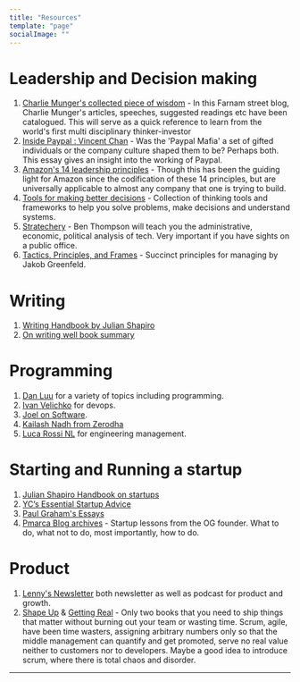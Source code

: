 ```yaml
---
title: "Resources"
template: "page"
socialImage: ""
---
```


# Leadership and Decision making

1. [Charlie Munger's collected piece of wisdom](https://fs.blog/intellectual-giants/charlie-munger/) - In this Farnam street blog, Charlie Munger's articles, speeches, suggested readings etc have been catalogued. This will serve as a quick reference to learn from the world's first multi disciplinary thinker-investor
2. [Inside Paypal : Vincent Chan](http://www.paulgraham.com/paypal.html) - Was the 'Paypal Mafia' a set of gifted individuals or the company culture shaped them to be? Perhaps both. This essay gives an insight into the working of Paypal.
3. [Amazon's 14 leadership principles](https://www.amazon.jobs/content/en/our-workplace/leadership-principles) - Though this has been the guiding light for Amazon since the codification of these 14 principles, but are universally applicable to almost any company that one is trying to build.
4. [Tools for making better decisions](https://untools.co/) - Collection of thinking tools and frameworks to help you solve problems, make decisions and understand systems.
5. [Stratechery](https://stratechery.com/) - Ben Thompson will teach you the administrative, economic, political analysis of tech. Very important if you have sights on a public office.
6. [Tactics, Principles, and Frames](https://jakobgreenfeld.com/tactics-principles-frames?utm_source=substack&utm_medium=email) - Succinct principles for managing by Jakob Greenfeld.

# Writing 

1. [Writing Handbook by Julian Shapiro](https://www.julian.com/guide/write/intro)
2. [On writing well book summary](https://www.grahammann.net/book-notes/on-writing-well-william-zinsser)

# Programming

1. [Dan Luu](https://danluu.com/) for a variety of topics including programming.
2. [Ivan Velichko](https://iximiuz.com/en/) for devops.
3. [Joel on Software](https://www.joelonsoftware.com/).
4. [Kailash Nadh from Zerodha](nadh.in)
5. [Luca Rossi NL](https://refactoring.fm/) for engineering management.

# Starting and Running a startup

1. [Julian Shapiro Handbook on startups](https://www.julian.com/guide/startup/intro)
2. [YC’s Essential Startup Advice](https://www.ycombinator.com/blog/ycs-essential-startup-advice/)
3. [Paul Graham's Essays](http://paulgraham.com/articles.html)
4. [Pmarca Blog archives](https://pmarchive.com/) - Startup lessons from the OG founder. What to do, what not to do, most importantly, how to do.

# Product

1. [Lenny's Newsletter](https://www.lennysnewsletter.com/) both newsletter as well as podcast for product and growth.
2. [Shape Up](https://basecamp.com/books/shapeup) & [Getting Real](https://basecamp.com/books/getting-real) - Only two books that you need to ship things that matter without burning out your team or wasting time. Scrum, agile, have been time wasters, assigning arbitrary numbers only so that the middle management can quantify and get promoted, serve no real value neither to customers nor to developers. Maybe a good idea to introduce scrum, where there is total chaos and disorder.

----

